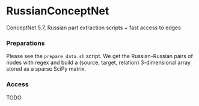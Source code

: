 # RussianConceptNet
ConceptNet 5.7, Russian part extraction scripts + fast access to edges

### Preparations

Please see the `prepare_data.sh` script. We get the Russian-Russian pairs of nodes with regex and build
a (source, target, relation) 3-dimensional array stored as a sparse SciPy matrix.

### Access

TODO